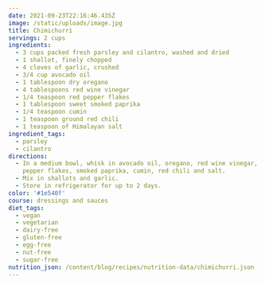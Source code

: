 ```yaml
---
date: 2021-09-23T22:16:46.435Z
image: /static/uploads/image.jpg
title: Chimichurri
servings: 2 cups
ingredients:
  - 3 cups packed fresh parsley and cilantro, washed and dried
  - 1 shallot, finely chopped
  - 4 cloves of garlic, crushed
  - 3/4 cup avocado oil
  - 1 tablespoon dry oregano
  - 4 tablespoons red wine vinegar
  - 1/4 teaspoon red pepper flakes
  - 1 tablespoon sweet smoked paprika
  - 1/4 teaspoon cumin
  - 1 teaspoon ground red chili
  - 1 teaspoon of Himalayan salt
ingredient_tags:
  - parsley
  - cilantro
directions:
  - In a medium bowl, whisk in avocado oil, oregano, red wine vinegar, red
    pepper flakes, smoked paprika, cumin, red chili and salt.
  - Mix in shallots and garlic.
  - Store in refrigerator for up to 2 days.
color: '#1e540f'
course: dressings and sauces
diet_tags:
  - vegan
  - vegetarian
  - dairy-free
  - gluten-free
  - egg-free
  - nut-free
  - sugar-free
nutrition_json: /content/blog/recipes/nutrition-data/chimichurri.json
---
```

